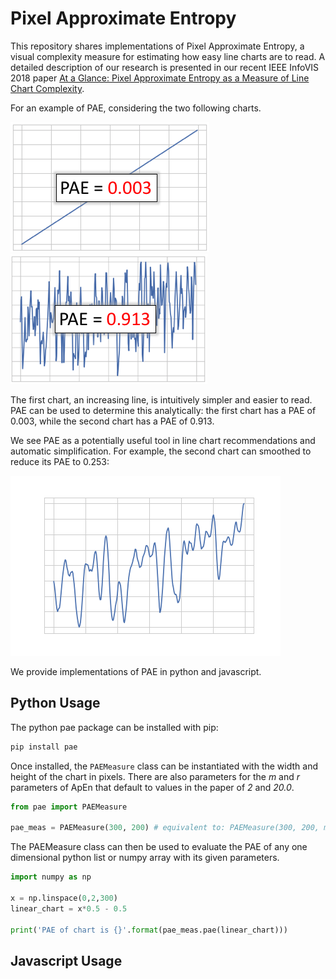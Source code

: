 # Pixel Approximate Entropy

This repository shares implementations of Pixel Approximate Entropy, a visual complexity measure for estimating how easy line charts are to read. A detailed description of our research is presented in our recent IEEE InfoVIS 2018 paper [At a Glance: Pixel Approximate Entropy as a Measure of Line Chart Complexity](https://www.dropbox.com/s/9jipqhq1yqgn5yt/glance-infovis18-camera.pdf?dl=0). 

For an example of PAE, considering the two following charts.

![Alt](/docs/imgs/linear.png) ![Alt](/docs/imgs/noised.png)

The first chart, an increasing line, is intuitively simpler and easier to read. PAE can be used to determine this analytically: the first chart has a PAE of 0.003, while the second chart has a PAE of 0.913.

We see PAE as a potentially useful tool in line chart recommendations and automatic simplification. For example, the second chart can smoothed to reduce its PAE to 0.253:

![Alt](/docs/imgs/smoothed.png)


We provide implementations of PAE in python and javascript.

## Python Usage

The python pae package can be installed with pip:

```sh
pip install pae

```

Once installed, the `PAEMeasure` class can be instantiated with the width and height of the chart in pixels. There are also parameters for the _m_ and _r_ parameters of ApEn that default to values in the paper of _2_ and _20.0_.

```python
from pae import PAEMeasure

pae_meas = PAEMeasure(300, 200) # equivalent to: PAEMeasure(300, 200, m=2, r=20.0)
```

The PAEMeasure class can then be used to evaluate the PAE of any one dimensional python list or numpy array with its given parameters.

```python
import numpy as np

x = np.linspace(0,2,300)
linear_chart = x*0.5 - 0.5

print('PAE of chart is {}'.format(pae_meas.pae(linear_chart)))
```

## Javascript Usage
